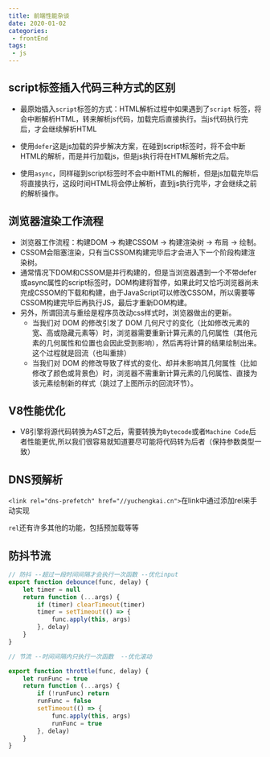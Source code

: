 ```yaml
--- 
title: 前端性能杂谈
date: 2020-01-02
categories: 
 - frontEnd
tags: 
 - js
---
```





## script标签插入代码三种方式的区别

* 最原始插入`script`标签的方式：HTML解析过程中如果遇到了`script` 标签，将会中断解析HTML，转来解析js代码，加载完后直接执行。当js代码执行完后，才会继续解析HTML

* 使用`defer`这是js加载的异步解决方案，在碰到script标签时，将不会中断HTML的解析，而是并行加载js，但是js执行将在HTML解析完之后。

* 使用`async`，同样碰到script标签时不会中断HTML的解析，但是js加载完毕后将直接执行，这段时间HTML将会停止解析，直到js执行完毕，才会继续之前的解析操作。

## 浏览器渲染工作流程

* 浏览器工作流程：构建DOM -> 构建CSSOM -> 构建渲染树 -> 布局 -> 绘制。
* CSSOM会阻塞渲染，只有当CSSOM构建完毕后才会进入下一个阶段构建渲染树。
* 通常情况下DOM和CSSOM是并行构建的，但是当浏览器遇到一个不带defer或async属性的script标签时，DOM构建将暂停，如果此时又恰巧浏览器尚未完成CSSOM的下载和构建，由于JavaScript可以修改CSSOM，所以需要等CSSOM构建完毕后再执行JS，最后才重新DOM构建。
* 另外，所谓回流与重绘是程序员改动css样式时，浏览器做出的更新。
    + 当我们对 DOM 的修改引发了 DOM 几何尺寸的变化（比如修改元素的宽、高或隐藏元素等）时，浏览器需要重新计算元素的几何属性（其他元素的几何属性和位置也会因此受到影响），然后再将计算的结果绘制出来。这个过程就是回流（也叫重排）
    + 当我们对 DOM 的修改导致了样式的变化、却并未影响其几何属性（比如修改了颜色或背景色）时，浏览器不需重新计算元素的几何属性、直接为该元素绘制新的样式（跳过了上图所示的回流环节）。

## V8性能优化

* V8引擎将源代码转换为AST之后，需要转换为`Bytecode`或者`Machine Code`后者性能更优,所以我们很容易就知道要尽可能将代码转为后者（保持参数类型一致）

## DNS预解析

`<link rel="dns-prefetch" href="//yuchengkai.cn">`在link中通过添加rel来手动实现

`rel`还有许多其他的功能，包括预加载等等

## 防抖节流

```js
// 防抖 --超过一段时间间隔才会执行一次函数 --优化input
export function debounce(func, delay) {
    let timer = null
    return function (...args) {
        if (timer) clearTimeout(timer)
        timer = setTimeout(() => {
            func.apply(this, args)
        }, delay)
    }
}

// 节流 --时间间隔内只执行一次函数  --优化滚动

export function throttle(func, delay) {
    let runFunc = true
    return function (...args) {
        if (!runFunc) return
        runFunc = false
        setTimeout(() => {
            func.apply(this, args)
            runFunc = true
        }, delay)
    }
}
```



